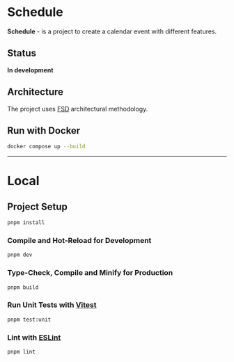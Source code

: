 # Schedule

**Schedule** - is a project to create a calendar event with different features.

## Status

**In development**

## Architecture

The project uses [FSD](https://feature-sliced.design/) architectural methodology.   

## Run with Docker

```sh
docker compose up --build
```

---

# Local

## Project Setup

```sh
pnpm install
```

### Compile and Hot-Reload for Development

```sh
pnpm dev
```

### Type-Check, Compile and Minify for Production

```sh
pnpm build
```

### Run Unit Tests with [Vitest](https://vitest.dev/)

```sh
pnpm test:unit
```

### Lint with [ESLint](https://eslint.org/)

```sh
pnpm lint
```
